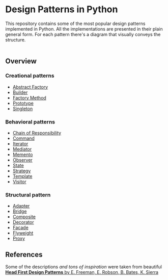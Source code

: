 # Design Patterns in Python 

This repository contains some of the most popular design patterns implemented in Python. 
All the implementations are presented in their plain general form. For each pattern there's a diagram that visually conveys the structure. 
<br>
<br>
## Overview

### Creational patterns
* [Abstract Factory](https://github.com/xxxwarrior/Basic-Design-Patterns-Python/tree/main/Abstract-Factory)
* [Builder](https://github.com/xxxwarrior/Basic-Design-Patterns-Python/tree/main/Builder)
* [Factory Method](https://github.com/xxxwarrior/Basic-Design-Patterns-Python/tree/main/Factory-Method)
* [Prototype](https://github.com/xxxwarrior/Basic-Design-Patterns-Python/tree/main/Prototype)
* [Singleton](https://github.com/xxxwarrior/Basic-Design-Patterns-Python/tree/main/Singleton)

### Behavioral patterns
* [Chain of Responsibility](https://github.com/xxxwarrior/Basic-Design-Patterns-Python/tree/main/Chain-of-Responsibility)
* [Command](https://github.com/xxxwarrior/Basic-Design-Patterns-Python/tree/main/Command)
* [Iterator](https://github.com/xxxwarrior/Basic-Design-Patterns-Python/tree/main/Iterator)
* [Mediator](https://github.com/xxxwarrior/Basic-Design-Patterns-Python/tree/main/Mediator)
* [Memento](https://github.com/xxxwarrior/Basic-Design-Patterns-Python/tree/main/Memento)
* [Observer](https://github.com/xxxwarrior/Basic-Design-Patterns-Python/tree/main/Observer)
* [State](https://github.com/xxxwarrior/Basic-Design-Patterns-Python/tree/main/State)
* [Strategy](https://github.com/xxxwarrior/Basic-Design-Patterns-Python/tree/main/Strategy)
* [Template](https://github.com/xxxwarrior/Basic-Design-Patterns-Python/tree/main/Template)
* [Visitor](https://github.com/xxxwarrior/Basic-Design-Patterns-Python/tree/main/Visitor)

### Structural pattern
* [Adapter](https://github.com/xxxwarrior/Basic-Design-Patterns-Python/tree/main/Adapter)
* [Bridge](https://github.com/xxxwarrior/Basic-Design-Patterns-Python/tree/main/Bridge)
* [Composite](https://github.com/xxxwarrior/Basic-Design-Patterns-Python/tree/main/Composite)
* [Decorator](https://github.com/xxxwarrior/Basic-Design-Patterns-Python/tree/main/Decorator)
* [Facade](https://github.com/xxxwarrior/Basic-Design-Patterns-Python/tree/main/Facade)
* [Flyweight](https://github.com/xxxwarrior/Basic-Design-Patterns-Python/tree/main/Flyweight)
* [Proxy](https://github.com/xxxwarrior/Basic-Design-Patterns-Python/tree/main/Proxy)


## References
Some of the descriptions *and tons of inspiration* were taken from beautiful [**Head First Design Patterns** by E. Freeman, E. Robson, B. Bates, K. Sierra](https://www.oreilly.com/library/view/head-first-design/0596007124/)

